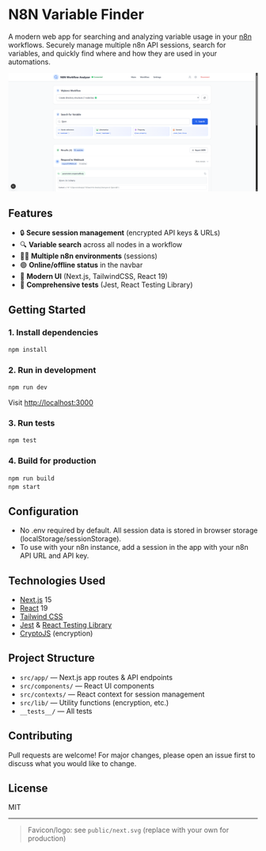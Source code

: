 # N8N Variable Finder

A modern web app for searching and analyzing variable usage in your [n8n](https://n8n.io) workflows. Securely manage multiple n8n API sessions, search for variables, and quickly find where and how they are used in your automations.

![N8N Variable Finder Screenshot](public/image.png)

## Features
- 🔒 **Secure session management** (encrypted API keys & URLs)
- 🔍 **Variable search** across all nodes in a workflow
- 🧑‍💻 **Multiple n8n environments** (sessions)
- 🟢 **Online/offline status** in the navbar
- 🧩 **Modern UI** (Next.js, TailwindCSS, React 19)
- 🧪 **Comprehensive tests** (Jest, React Testing Library)

## Getting Started

### 1. Install dependencies
```bash
npm install
```

### 2. Run in development
```bash
npm run dev
```
Visit [http://localhost:3000](http://localhost:3000)

### 3. Run tests
```bash
npm test
```

### 4. Build for production
```bash
npm run build
npm start
```

## Configuration
- No .env required by default. All session data is stored in browser storage (localStorage/sessionStorage).
- To use with your n8n instance, add a session in the app with your n8n API URL and API key.

## Technologies Used
- [Next.js](https://nextjs.org/) 15
- [React](https://react.dev/) 19
- [Tailwind CSS](https://tailwindcss.com/)
- [Jest](https://jestjs.io/) & [React Testing Library](https://testing-library.com/)
- [CryptoJS](https://www.npmjs.com/package/crypto-js) (encryption)

## Project Structure
- `src/app/` — Next.js app routes & API endpoints
- `src/components/` — React UI components
- `src/contexts/` — React context for session management
- `src/lib/` — Utility functions (encryption, etc.)
- `__tests__/` — All tests

## Contributing
Pull requests are welcome! For major changes, please open an issue first to discuss what you would like to change.

## License
MIT

---

> Favicon/logo: see `public/next.svg` (replace with your own for production)
